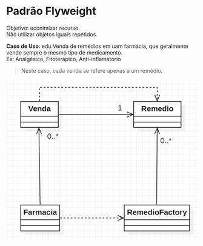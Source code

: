 # Padrão Flyweight

Objetivo: econimizar recurso.  
Não utilizar objetos iguais repetidos.

**Caso de Uso**: edu.Venda de remédios em uam farmácia, que geralmente vende sempre o mesmo tipo de medicamento.  
Ex: Analgésico, Fitoterápico, Anti-inflamatorio

> Neste caso, cada venda se refere apenas a um remédio.

![Diagrama de classes](Flyweight.png)
